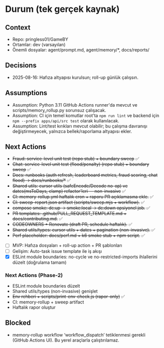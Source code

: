 # Durum (tek gerçek kaynak)
## Context
- Repo: pringless01/GameBY
- Ortamlar: dev (varsayılan)
- Önemli dosyalar: agent/prompt.md, agent/memory/*, docs/reports/

## Decisions
- 2025-08-16: Hafıza altyapısı kurulsun; roll-up günlük çalışsın.

## Assumptions
- Assumption: Python 3.11 GitHub Actions runner'da mevcut ve scripts/memory_rollup.py sorunsuz çalışacak.
- Assumption: CI için temel komutlar root'ta `npm run lint` ve backend için `npm --prefix apps/api/src test` olarak kullanılacak.
- Assumption: Lint/test kırıkları mevcut olabilir; bu çalışma davranışı değiştirmeyecek, yalnızca bellek/raporlama altyapısı ekler.

## Next Actions
- ~~Fraud: service-level unit test (repo stub) + boundary sweep~~ ✅
- ~~Chat: service-level unit test (flood/penalty) (repo stub) + boundary sweep~~ ✅
- ~~Docs: runbooks (auth refresh, leaderboard metrics, fraud scoring, chat flood) → docs/runbooks/*~~ ✅
- ~~Shared utils: cursor utils (safeEncode/Decode no-op) ve dates(msToDays, clamp) refactor’leri — non-invasive~~ ✅
- ~~CI: memory-rollup.yml haftalık cron + raporu PR açıklamasına ekle.~~ ✅
- ~~CI: sweep-report.json artifact (scripts/sweep.mjs + workflow).~~ ✅
- ~~compose smoke: dc:up → smoke:local → dc:down opsiyonel job.~~ ✅
- ~~PR templates: .github/PULL_REQUEST_TEMPLATE.md + docs/contributing.md.~~ ✅
- ~~CODEOWNERS + Renovate (draft PR, schedule haftalık).~~ ✅
- ~~Shared utils/types: cursor utils + dates + pagination (non-invasive).~~ ✅
- ~~Perf placeholder: docs/perf.md + k6 smoke stub + npm script.~~ ✅
- [ ] MVP: Hafıza dosyaları + roll-up action + PR şablonları
- [ ] Gelişim: Auto-task issue template ile iş akışı
- [x] ESLint module boundaries: no-cycle ve no-restricted-imports ihlallerini düzelt (doğrulama tamam)

### Next Actions (Phase-2)
- ESLint module boundaries düzelt
- Shared utils/types (non-invasive) genişlet
- ~~Env rehberi + scripts/print-env-check.js (rapor-only)~~ ✅
- CI: memory-rollup + sweep artifact
- Haftalık rapor oluştur

## Blocked
- memory-rollup workflow ‘workflow_dispatch’ tetiklenmesi gerekli (GitHub Actions UI). Bu yerel araçlarla çalıştırılamaz.

